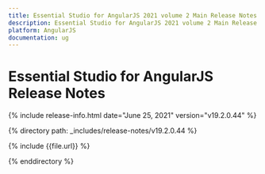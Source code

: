 ```yaml
---
title: Essential Studio for AngularJS 2021 volume 2 Main Release Notes  
description: Essential Studio for AngularJS 2021 volume 2 Main Release Notes  
platform: AngularJS
documentation: ug
---
```


# Essential Studio for AngularJS  Release Notes  

{% include release-info.html date="June 25, 2021"  version="v19.2.0.44" %} 


{% directory path: _includes/release-notes/v19.2.0.44 %}

{% include {{file.url}} %}

{% enddirectory %}